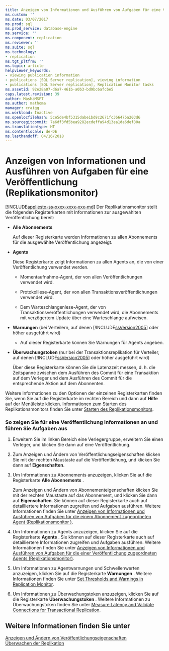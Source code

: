 ```yaml
---
title: Anzeigen von Informationen und Ausführen von Aufgaben für eine Veröffentlichung (Replikationsmonitor) | Microsoft-Dokumentation
ms.custom: ''
ms.date: 03/07/2017
ms.prod: sql
ms.prod_service: database-engine
ms.service: ''
ms.component: replication
ms.reviewer: ''
ms.suite: sql
ms.technology:
- replication
ms.tgt_pltfrm: ''
ms.topic: article
helpviewer_keywords:
- viewing publication information
- publications [SQL Server replication], viewing information
- publications [SQL Server replication], Replication Monitor tasks
ms.assetid: 92e28a07-d6a7-461b-a0b3-bd9bc6afcbe5
caps.latest.revision: 39
author: MashaMSFT
ms.author: mathoma
manager: craigg
ms.workload: Inactive
ms.openlocfilehash: 5ce5de4bf5315dabe1bd8c2671fc366475a203d6
ms.sourcegitcommit: 7a6df3fd5bea9282ecdeffa94d13ea1da6def80a
ms.translationtype: HT
ms.contentlocale: de-DE
ms.lasthandoff: 04/16/2018
---
```

# <a name="view-information-and-perform-tasks-for-a-publication-replication-monitor"></a>Anzeigen von Informationen und Ausführen von Aufgaben für eine Veröffentlichung (Replikationsmonitor)
[!INCLUDE[appliesto-ss-xxxx-xxxx-xxx-md](../../../includes/appliesto-ss-xxxx-xxxx-xxx-md.md)]
  Der Replikationsmonitor stellt die folgenden Registerkarten mit Informationen zur ausgewählten Veröffentlichung bereit:  
  
-   **Alle Abonnements**  
  
     Auf dieser Registerkarte werden Informationen zu allen Abonnements für die ausgewählte Veröffentlichung angezeigt.  
  
-   **Agents**  
  
     Diese Registerkarte zeigt Informationen zu allen Agents an, die von einer Veröffentlichung verwendet werden.  
  
    -   Momentaufnahme-Agent, der von allen Veröffentlichungen verwendet wird.  
  
    -   Protokolllese-Agent, der von allen Transaktionsveröffentlichungen verwendet wird.  
  
    -   Dem Warteschlangenlese-Agent, der von Transaktionsveröffentlichungen verwendet wird, die Abonnements mit verzögertem Update über eine Warteschlange aufweisen.  
  
-   **Warnungen** (bei Verteilern, auf denen [!INCLUDE[ssVersion2005](../../../includes/ssversion2005-md.md)] oder höher ausgeführt wird)  
  
    -   Auf dieser Registerkarte können Sie Warnungen für Agents angeben.  
  
-   **Überwachungstoken** (nur bei der Transaktionsreplikation für Verteiler, auf denen [!INCLUDE[ssVersion2005](../../../includes/ssversion2005-md.md)] oder höher ausgeführt wird)  
  
     Über diese Registerkarte können Sie die Latenzzeit messen, d. h. die Zeitspanne zwischen dem Ausführen des Commit für eine Transaktion auf dem Verleger und dem Ausführen des Commit für die entsprechende Aktion auf dem Abonnenten.  
  
 Weitere Informationen zu den Optionen der einzelnen Registerkarten finden Sie, wenn Sie auf die Registerkarte im rechten Bereich und dann auf **Hilfe** auf der Menüleiste klicken. Informationen zum Starten des Replikationsmonitors finden Sie unter [Starten des Replikationsmonitors](../../../relational-databases/replication/monitor/start-the-replication-monitor.md).  
  
### <a name="to-view-information-and-perform-tasks-for-a-publication"></a>So zeigen Sie für eine Veröffentlichung Informationen an und führen Sie Aufgaben aus  
  
1.  Erweitern Sie im linken Bereich eine Verlegergruppe, erweitern Sie einen Verleger, und klicken Sie dann auf eine Veröffentlichung.  
  
2.  Zum Anzeigen und Ändern von Veröffentlichungseigenschaften klicken Sie mit der rechten Maustaste auf die Veröffentlichung, und klicken Sie dann auf **Eigenschaften**.  
  
3.  Um Informationen zu Abonnements anzuzeigen, klicken Sie auf die Registerkarte **Alle Abonnements** .  
  
     Zum Anzeigen und Ändern von Abonnementeigenschaften klicken Sie mit der rechten Maustaste auf das Abonnement, und klicken Sie dann auf **Eigenschaften**. Sie können auf dieser Registerkarte auch auf detailliertere Informationen zugreifen und Aufgaben ausführen. Weitere Informationen finden Sie unter [Anzeigen von Informationen und Ausführen von Aufgaben für die einem Abonnement zugeordneten Agent &#40;Replikationsmonitor &#41;](../../../relational-databases/replication/monitor/view-information-and-perform-tasks-for-subscription-agents.md).  
  
4.  Um Informationen zu Agents anzuzeigen, klicken Sie auf die Registerkarte **Agents** . Sie können auf dieser Registerkarte auch auf detailliertere Informationen zugreifen und Aufgaben ausführen. Weitere Informationen finden Sie unter [Anzeigen von Informationen und Ausführen von Aufgaben für die einer Veröffentlichung zugeordneten Agents &#40;Replikationsmonitor&#41;](../../../relational-databases/replication/monitor/view-information-and-perform-tasks-for-publication-agents.md).  
  
5.  Um Informationen zu Agentwarnungen und Schwellenwerten anzuzeigen, klicken Sie auf die Registerkarte **Warnungen** . Weitere Informationen finden Sie unter [Set Thresholds and Warnings in Replication Monitor](../../../relational-databases/replication/monitor/set-thresholds-and-warnings-in-replication-monitor.md).  
  
6.  Um Informationen zu Überwachungstoken anzuzeigen, klicken Sie auf die Registerkarte **Überwachungstoken** . Weitere Informationen zu Überwachungstoken finden Sie unter [Measure Latency and Validate Connections for Transactional Replication](../../../relational-databases/replication/monitor/measure-latency-and-validate-connections-for-transactional-replication.md).  
  
## <a name="see-also"></a>Weitere Informationen finden Sie unter  
 [Anzeigen und Ändern von Veröffentlichungseigenschaften](../../../relational-databases/replication/publish/view-and-modify-publication-properties.md)   
 [Überwachen der Replikation](../../../relational-databases/replication/monitor/monitoring-replication-overview.md)  
  
  
